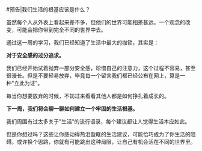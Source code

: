 #预告|我们生活的根基应该是什么？ 

虽然每个人从外表上看起来差不多，但他们的世界可能相差甚远。一个观念的改变，可能会把你带到完全不同的世界中去。 

通过这一周的学习，我们已经知道了生活中最大的枷锁，其实是： 

**对于安全感的过分追求。** 

我们已经开始试着抛弃一部分安全感，珍惜自己的注意力，这个过程不容易，甚至很漫长。但是不要轻易放弃，毕竟毎一个留言我们都已经公布在网上，算是一种"立此为证"。 

毎当你想要放弃的时候，不妨过来看看其他人都是如何挣扎着成长的。 

**下一周，我们将会聊一聊如何建立一个牢固的生活根基。** 

我们周围有过太多关于"生活"的流行语录，每个建议都让人觉得生活本应如此。 

但是你想过吗？这些让你感动得热泪盈眶的生活建议，可能恰巧成为了你生活的阻碍。或许换个思路，你就有可能跳出这种局限，让自己有机会活在不同的世界里。